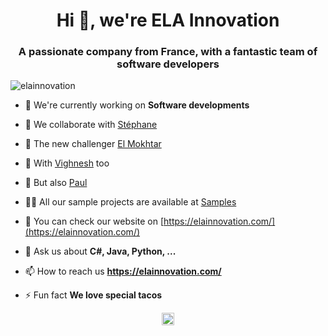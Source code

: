 <h1 align="center">Hi 👋, we're ELA Innovation</h1>
<h3 align="center">A passionate company from France, with a fantastic team of software developers</h3>
<p align="left"> <img src="https://komarev.com/ghpvc/?username=elainnovation" alt="elainnovation" /> </p>

- 🔭 We're currently working on **Software developments**

- 👯 We collaborate with [Stéphane](https://github.com/Ste-bon)

- 🤔 The new challenger [El Mokhtar](https://github.com/El-Mokhtar-AIssaoui)

- 👯 With [Vighnesh](https://github.com/elaVGT) too

- 👯 But also [Paul](https://github.com/pfournier09)

- 👨‍💻 All our sample projects are available at [Samples](https://github.com/elaInnovation/ELA-Sample)

- 📝 You can check our website on [https://elainnovation.com/](https://elainnovation.com/)

- 💬 Ask us about **C#, Java, Python, ...**

- 📫 How to reach us **https://elainnovation.com/**

- ⚡ Fun fact **We love special tacos**

<p align="center">
<a href="https://www.linkedin.com/company/elainnovation/" target="blank"><img align="center" src="https://cdn.jsdelivr.net/npm/simple-icons@3.0.1/icons/linkedin.svg" alt="ela-innovation-france" height="20" width="20" /></a>
</p>
